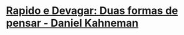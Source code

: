 # [Rapido e Devagar: Duas formas de pensar - Daniel Kahneman](https://www.goodreads.com/is/book/show/16152814-r-pido-e-devagar)
